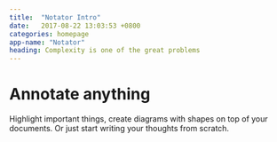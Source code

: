 ```yaml
---
title:  "Notator Intro"
date:   2017-08-22 13:03:53 +0800
categories: homepage
app-name: "Notator"
heading: Complexity is one of the great problems
---
```

<!-- <div class="ae-2" markdown="1">

Notator

</div> -->
<div class="ae-3" markdown="1">

# Annotate anything

</div>
<div class="ae-4" markdown="1">

Highlight important things, create diagrams with shapes on top of your documents. Or just start writing your thoughts from scratch.

</div>

